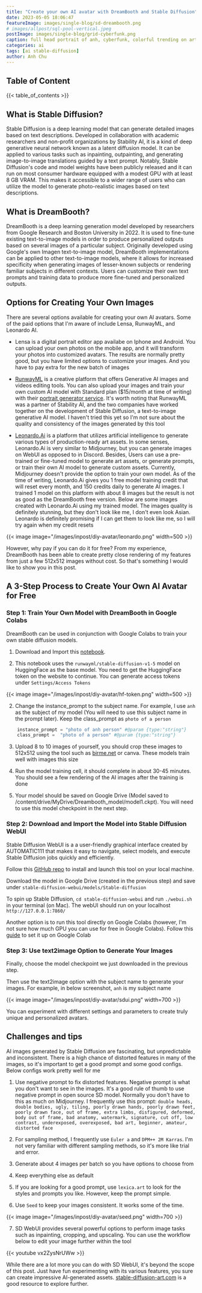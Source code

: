 ```yaml
---
title: "Create your own AI avatar with DreamBooth and Stable Diffusion"
date: 2023-05-05 18:06:47
featureImage: images/single-blog/sd-dreambooth.png
# images/allpost/sql-pool-vertical.jpeg
postImage: images/single-blog/grid-cyberfunk.png
caption: full head portrait of anh, cyberfunk, colorful trending on artstation, greg rutkowski, 4k -- By Author in Stable Diffusion
categories: ai
tags: [ai stable-diffusion]
author: Anh Chu
---
```


## Table of Content

{{< table_of_contents >}}

## What is Stable Diffusion?

Stable Diffusion is a deep learning model that can generate detailed images based on text descriptions. Developed in collaboration with academic researchers and non-profit organizations by Stability AI, it is a kind of deep generative neural network known as a latent diffusion model. It can be applied to various tasks such as inpainting, outpainting, and generating image-to-image translations guided by a text prompt. Notably, Stable Diffusion's code and model weights have been publicly released and it can run on most consumer hardware equipped with a modest GPU with at least 8 GB VRAM. This makes it accessible to a wider range of users who can utilize the model to generate photo-realistic images based on text descriptions.

## What is DreamBooth?

DreamBooth is a deep learning generation model developed by researchers from Google Research and Boston University in 2022. It is used to fine-tune existing text-to-image models in order to produce personalized outputs based on several images of a particular subject. Originally developed using Google's own Imagen text-to-image model, DreamBooth implementations can be applied to other text-to-image models, where it allows for increased specificity when generating images of lesser-known subjects or rendering familiar subjects in different contexts. Users can customize their own text prompts and training data to produce more fine-tuned and personalized outputs.

## Options for Creating Your Own Images

There are several options available for creating your own AI avatars. Some of the paid options that I'm aware of include Lensa, RunwayML, and Leonardo AI. 

* Lensa is a digital portrait editor app availabe on Iphone and Android. You can upload your own photos on the mobile app, and it will transform your photos into customized avatars. The results are normally pretty good, but you have limited options to customize your images. And you have to pay extra for the new batch of images

* [RunwayML](https://runwayml.com/) is a creative platform that offers Generative AI images and videos editing tools. You can also upload your images and train your own custom AI model with Standard plan ($15/month at time of writing) with their [portrait generator service](https://app.runwayml.com/video-tools/teams/anhhchu12/ai-training/portrait-generator). It's worth noting that RunwayML was a partner of Stability AI, and the two companies have worked together on the development of Stable Diffusion, a text-to-image generative AI model. I haven't tried this yet so I'm not sure about the quality and consistency of the images generated by this tool 

* [Leonardo.Ai](https://leonardo.ai/) is a platform that utilizes artificial intelligence to generate various types of production-ready art assets.  In some senses, Leonardo.Ai is very similar to Midjourney, but you can generate images on WebUI as opposed to in Discord. Besides, Users can use a pre-trained or fine-tuned model to generate art assets, or generate prompts, or train their own AI model to generate custom assets. Currently, Midjourney doesn't provide the option to train your own model. As of the time of writing, Leonardo.Ai gives you 1 free model training credit that will reset every month, and 150 credits daily to generate AI images. I trained 1 model on this platform with about 8 images but the result is not as good as the DreamBooth free version. Below are some images created with Leonardo.Ai using my trained model. The images quality is definitely stunning, but they don't look like me, I don't even look Asian. Leonardo is definitely promising if I can get them to look like me, so I will try again when my credit resets

{{< image image="/images/inpost/diy-avatar/leonardo.png" width=500  >}}

However, why pay if you can do it for free? From my experience, DreamBooth has been able to create pretty close rendering of my features from just a few 512x512 images without cost. So that's something I would like to show you in this post. 

## A 3-Step Process to Create Your Own AI Avatar for Free

### Step 1: Train Your Own Model with DreamBooth in Google Colabs

DreamBooth can be used in conjunction with Google Colabs to train your own stable diffusion models. 

1. Download and Import this [notebook](https://colab.research.google.com/github/sagiodev/stablediffusion_webui/blob/master/DreamBooth_Stable_Diffusion_SDA.ipynb). 

2. This notebook uses the `runwayml/stable-diffusion-v1-5` model on HuggingFace as the base model. You need to get the HuggingFace token on the website to continue. You can generate access tokens under `Settings/Access Tokens`

{{< image image="/images/inpost/diy-avatar/hf-token.png" width=500  >}}

2. Change the instance_prompt to the subject name. For example, I use `anh` as the subject of my model (You will need to use this subject name in the prompt later). Keep the class_prompt as `photo of a person`

```python
    instance_prompt = "photo of anh person" #@param {type:"string"}
    class_prompt =  "photo of a person" #@param {type:"string"}
```

3. Upload 8 to 10 images of yourself, you should crop these images to 512x512 using the tool such as [birme.net](https://birme.net/) or canva. These models train well with images this size

4. Run the model training cell, it should complete in about 30-45 minutes. You should see a few rendering of the AI images after the training is done

5. Your model should be saved on Google Drive (Model saved to /content/drive/MyDrive/Dreambooth_model/model1.ckpt). You will need to use this model checkpoint in the next step. 

### Step 2: Download and Import the Model into Stable Diffusion WebUI

Stable Diffusion WebUI is a a user-friendly graphical interface created by AUTOMATIC111 that makes it easy to navigate, select models, and execute Stable Diffusion jobs quickly and efficiently. 

Follow this [GitHub repo](https://github.com/AUTOMATIC1111/stable-diffusion-webui) to install and launch this tool on your local machine.

Download the model in Google Drive (created in the previous step) and save under `stable-diffusion-webui/models/Stable-diffusion`

To spin up Stable Diffusion, `cd stable-diffusion-webui` and run `./webui.sh` in your terminal (on Mac). The webUI should run on your localhost `http://127.0.0.1:7860/`

Another option is to run this tool directly on Google Colabs (however, I'm not sure how much GPU you can use for free in Google Colabs). Follow this [guide](https://stable-diffusion-art.com/automatic1111-colab/) to set it up on Google Colab

### Step 3: Use text2image Option to Generate Your Images

Finally, choose the model checkpoint we just downloaded in the previous step. 

Then use the text2image option with the subject name to generate your images. For example, in below screenshot, `anh` is my subject name

{{< image image="/images/inpost/diy-avatar/sdui.png" width=700  >}}


You can experiment with different settings and parameters to create truly unique and personalized avatars.


## Challenges and tips

AI images generated by Stable Diffusion are fascinating, but unpredictable and inconsistent. There is a high chance of distorted features in many of the images, so it's important to get a good prompt and some good configs. Below configs work pretty well for me

1. Use negative prompt to fix distorted features. Negative prompt is what you don't want to see in the images. It's a good rule of thumb to use negative prompt in open source SD model. Normally you don't have to this as much on Midjourney. I frequently use this prompt: `double heads, double bodies, ugly, tiling, poorly drawn hands, poorly drawn feet, poorly drawn face, out of frame, extra limbs, disfigured, deformed, body out of frame, bad anatomy, watermark, signature, cut off, low contrast, underexposed, overexposed, bad art, beginner, amateur, distorted face`

2. For sampling method, I frequently use `Euler a` and `DPM++ 2M Karras`. I'm not very familiar with different sampling methods, so it's more like trial and error. 

3. Generate about 4 images per batch so you have options to choose from

4. Keep everything else as default

5. If you are looking for a good prompt, use `lexica.art` to look for the styles and prompts you like. However, keep the prompt simple.

6. Use `Seed` to keep your images consistent. It works some of the time. 

{{< image image="/images/inpost/diy-avatar/seed.png" width=700  >}}

7. SD WebUI provides several powerful options to perform image tasks such as inpainting, cropping, and upscaling. You can use the workflow below to edit your image further within the tool

{{< youtube vx2ZysNrUWw >}}

While there are a lot more you can do with SD WebUI, it's beyond the scope of this post. Just have fun experimenting with its various features, you sure can create impressive AI-generated assets. [stable-diffusion-art.com](https://stable-diffusion-art.com/) is a good resource to explore further.

